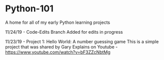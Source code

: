 # Python-101
A home for all of my early Python learning projects

11/24/19 - Code-Edits Branch Added for edits in progress

11/23/19 - Project 1: Hello World: A number guessing game
This is a simple project that was shared by Gary Explains on Youtube - https://www.youtube.com/watch?v=bF3ZZcNbtMg
